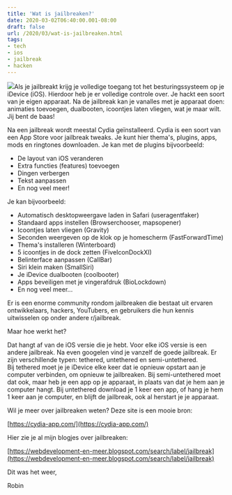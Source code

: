 ```yaml
---
title: 'Wat is jailbreaken?'
date: 2020-03-02T06:40:00.001-08:00
draft: false
url: /2020/03/wat-is-jailbreaken.html
tags: 
- tech
- ios
- jailbreak
- hacken
---
```


[![](https://upload.wikimedia.org/wikipedia/commons/8/8b/Cydia_logo.png)](https://upload.wikimedia.org/wikipedia/commons/8/8b/Cydia_logo.png)Als je jailbreakt krijg je volledige toegang tot het besturingssysteem op je iDevice (iOS). Hierdoor heb je er volledige controle over. Je hackt een soort van je eigen apparaat. Na de jailbreak kan je vanalles met je apparaat doen: animaties toevoegen, dualbooten, icoontjes laten vliegen, wat je maar wilt. Jij bent de baas!  
  
Na een jailbreak wordt meestal Cydia geïnstalleerd. Cydia is een soort van een App Store voor jailbreak tweaks. Je kunt hier thema's, plugins, apps, mods en ringtones downloaden. Je kan met de plugins bijvoorbeeld:  
  

*   De layout van iOS veranderen
*   Extra functies (features) toevoegen
*   Dingen verbergen
*   Tekst aanpassen
*   En nog veel meer!

Je kan bijvoorbeeld:

*   Automatisch desktopweergave laden in Safari (useragentfaker)
*   Standaard apps instellen (Browserchooser, mapsopener)
*   Icoontjes laten vliegen (Gravity)
*   Seconden weergeven op de klok op je homescherm (FastForwardTime)
*   Thema's installeren (Winterboard)
*   5 icoontjes in de dock zetten (FiveIconDockXI)
*   Belinterface aanpassen (CallBar)
*   Siri klein maken (SmallSiri)
*   Je iDevice dualbooten (coolbooter)
*   Apps beveiligen met je vingerafdruk (BioLockdown)
*   En nog veel meer...

Er is een enorme community rondom jailbreaken die bestaat uit ervaren ontwikkelaars, hackers, YouTubers, en gebruikers die hun kennis uitwisselen op onder andere r/jailbreak.

  

Maar hoe werkt het?

Dat hangt af van de iOS versie die je hebt. Voor elke iOS versie is een andere jailbreak. Na even googelen vind je vanzelf de goede jailbreak. Er zijn verschillende typen: tethered, untethered en semi-untethered. Bij tethered moet je je iDevice elke keer dat ie opnieuw opstart aan je computer verbinden, om opnieuw te jailbreaken. Bij semi-untethered moet dat ook, maar heb je een app op je apparaat, in plaats van dat je hem aan je computer hangt. Bij untethered download je 1 keer een app, of hang je hem 1 keer aan je computer, en blijft de jailbreak, ook al herstart je je apparaat.

  

Wil je meer over jailbreaken weten? Deze site is een mooie bron:

[https://cydia-app.com/](https://cydia-app.com/)

  

Hier zie je al mijn blogjes over jailbreaken:

[https://webdevelopment-en-meer.blogspot.com/search/label/jailbreak](https://webdevelopment-en-meer.blogspot.com/search/label/jailbreak)

  

Dit was het weer,

Robin